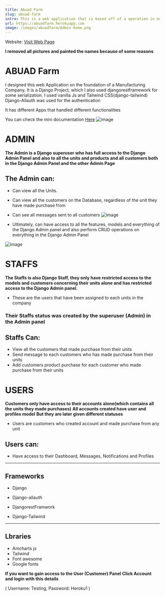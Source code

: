 ```yaml
---
title: Abuad Farm
slug: abuad-farm
intro: This is a web application that is based off of a operation in manufacturing company with different units.
url: https://abuadfarm.herokuapp.com
image: /images/abuadfarm/Admin-home.png
---
```




Website: [Visit Web Page](https://abuadfarm.herokuapp.com)

**I removed all pictures and painted the names because of some reasons**

# ABUAD Farm


I designed this web Application on the foundation of a Manufacturing Company.
It is a Django Project, which I also used djangorestframework for some serialization.
I used vanilla Js and Tailwind CSS(django-tailwind)
Django-Allauth was used for the authentication 

It has different Apps that handled different functionalities

You can check the mini documentation [Here](https://github.com/Dharmzeey/ABUADFarm/blob/master/code_docs.txt)
![image](/images/abuadfarm/Home-page.png)


# ADMIN
**The Admin is a Django superuser who has full access to the Django Admin Panel and also to all the units and products and all customers both in the Django Admin Panel and the other Admin Page** 
## The Admin can:
- Can view all the Units.
- Can view all the customers on the Database, regardless of the unit they have made purchase from 
- Can see all messages sent to all customers 
![image](/images/abuadfarm/Admin-customers.png)

- Ultimately, can have access to all the features, models and everything of the Django Admin panel and also perform CRUD operations on everything in the Django Admin Panel 

![image](/images/abuadfarm/Admin-home.png)

# STAFFS
**The Staffs is also Django Staff, they only have restricted access to the models and customers concerning their units alone and has restricted access to the Django Admin panel.**
- These are the users that have been assigned to each units in the company 
### Their Staffs status was created by the superuser (Admin) in the Admin panel 
## Staffs Can:
- View all the customers that made purchase from their units 
- Send message to each customers who has made purchase from their units 
- Add customers product purchase for each customer who made purchase from their units 

# USERS
**Customers only have access to their accounts alone(which contains all the units they made purchases)**
**All accounts created have user and  profiles model**
**But they are later given different statuses**
- Users are customers who created account and made purchase from any unit 
## Users can:
- Have access to their Dashboard, Messages, Notifications and Profiles 


***
## Frameworks
- Django
* Django-allauth 
+ DjangorestFramwork
- Django-Tailwind 
***
## Lbraries
- Amcharts js 
- Tailwind
- Font awesome
- Google fonts

**If you want to gain access to the User (Customer) Panel**
**Click Account and login with this details**

 ( Username: Testing, 
  Password: Heroku1 )